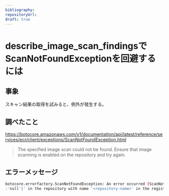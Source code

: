 ```yaml
---
bibliography: 
repositoryUrl:
draft: true
---
```


# describe_image_scan_findingsでScanNotFoundExceptionを回避するには

## 事象

スキャン結果の取得を試みると、例外が発生する。

## 調べたこと

https://botocore.amazonaws.com/v1/documentation/api/latest/reference/services/ecr/client/exceptions/ScanNotFoundException.html

> The specified image scan could not be found. Ensure that image scanning is enabled on the repository and try again.

## エラーメッセージ

```bash
botocore.errorfactory.ScanNotFoundException: An error occurred (ScanNotFoundException) when calling the DescribeImageScanFindings operation: Image scan does not exist for the image with '{imageDigest:'...', imageTag
:'null'}' in the repository with name '<repository-name>' in the registry with id '<registry-name>'
```
